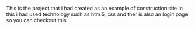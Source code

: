 This is the project that i had created as an example of construction site 
In this i had used technology such as html5, css
and ther is also an login page
so you can checkout this